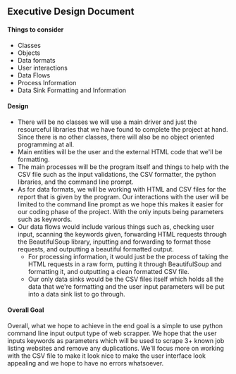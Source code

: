 ## Executive Design Document
#### Things to consider
- Classes
- Objects
- Data formats
- User interactions
- Data Flows
- Process Information
- Data Sink Formatting and Information

#### Design
- There will be no classes we will use a main driver and just the resourceful libraries that we have found to complete the project at hand. Since there is no other classes, there will also be no object oriented programming at all.
- Main entities will be the user and the external HTML code that we'll be formatting.
- The main processes will be the program itself and things to help with the CSV file such as the input validations, the CSV formatter, the python libraries, and the command line prompt.
- As for data formats, we will be working with HTML and CSV files for the report that is given by the program. Our interactions with the user will be limited to the command line prompt as we hope this makes it easier for our coding phase of the project. With the only inputs being parameters such as keywords.
- Our data flows would include various things such as, checking user input, scanning the keywords given, forwarding HTML requests through the BeautifulSoup library, inputting and forwarding to format those requests, and outputting a beautiful formatted output.
  - For processing information, it would just be the process of taking the HTML requests in a raw form, putting it through BeautifulSoup and formatting it, and outputting a clean formatted CSV file.
  - Our only data sinks would be the CSV files itself which holds all the data that we're formatting and the user input parameters will be put into a data sink list to go through. 

#### Overall Goal
Overall, what we hope to achieve in the end goal is a simple to use python command line input output type of web scrapper. We hope that the user inputs keywords as parameters which will be used to scrape 3+ known job listing websites and remove any duplications. We'll focus more on working with the CSV file to make it look nice to make the user interface look appealing and we hope to have no errors whatsoever.
